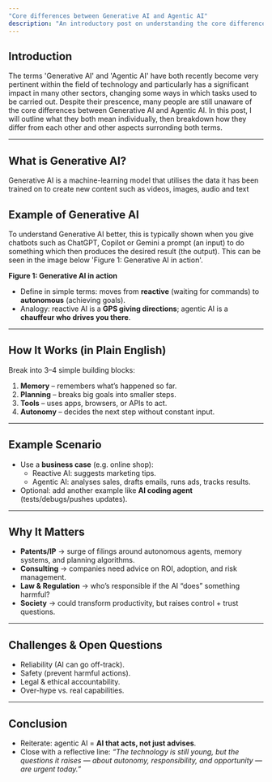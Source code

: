 ```yaml
---
"Core differences between Generative AI and Agentic AI"
description: "An introductory post on understanding the core differences between Generative AI and Agentic AI."
---
```


## Introduction
The terms 'Generative AI' and 'Agentic AI' have both recently become very pertinent within the field of technology and particularly has a significant impact in many other sectors, changing some ways in which tasks used to be carried out.
Despite their prescence, many people are still unaware of the core differences between Generative AI and Agentic AI. In this post, I will outline what they both mean individually, then breakdown how they differ from each other and other aspects surronding both terms.

---

## What is Generative AI?
Generative AI is a machine-learning model that utilises the data it has been trained on to create new content such as videos, images, audio and text

## Example of Generative AI
To understand Generative AI better, this is typically shown when you give chatbots such as ChatGPT, Copilot or Gemini a prompt (an input) to do something which then produces the desired result (the output).
This can be seen in the image below 'Figure 1: Generative AI in action'.

**Figure 1: Generative AI in action**

- Define in simple terms: moves from **reactive** (waiting for commands) to **autonomous** (achieving goals).  
- Analogy: reactive AI is a **GPS giving directions**; agentic AI is a **chauffeur who drives you there**.

---

## How It Works (in Plain English)
Break into 3–4 simple building blocks:  
1. **Memory** – remembers what’s happened so far.  
2. **Planning** – breaks big goals into smaller steps.  
3. **Tools** – uses apps, browsers, or APIs to act.  
4. **Autonomy** – decides the next step without constant input.  

---

## Example Scenario
- Use a **business case** (e.g. online shop):  
   - Reactive AI: suggests marketing tips.  
   - Agentic AI: analyses sales, drafts emails, runs ads, tracks results.  
- Optional: add another example like **AI coding agent** (tests/debugs/pushes updates).

---

## Why It Matters
- **Patents/IP** → surge of filings around autonomous agents, memory systems, and planning algorithms.  
- **Consulting** → companies need advice on ROI, adoption, and risk management.  
- **Law & Regulation** → who’s responsible if the AI “does” something harmful?  
- **Society** → could transform productivity, but raises control + trust questions.

---

## Challenges & Open Questions
- Reliability (AI can go off-track).  
- Safety (prevent harmful actions).  
- Legal & ethical accountability.  
- Over-hype vs. real capabilities.

---

## Conclusion
- Reiterate: agentic AI = **AI that acts, not just advises**.  
- Close with a reflective line: *“The technology is still young, but the questions it raises — about autonomy, responsibility, and opportunity — are urgent today.”*
